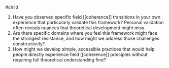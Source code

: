 #child 
1. Have you observed specific field [[coherence]] transitions in your own experience that particularly validate this framework? Personal validation often reveals nuances that theoretical development might miss.
2. Are there specific domains where you feel this framework might face the strongest resistance, and how might we address those challenges constructively?
3. How might we develop simple, accessible practices that would help people directly experience field [[coherence]] principles without requiring full theoretical understanding first?